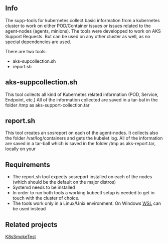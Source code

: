 ## Info
The supp-tools for kubernetes collect basic information from a kubernetes cluster to work on either POD/Container issues or issues 
related to the agent-nodes (agents, minions). The tools were developped to work on AKS Support Requests. But can be used on any other cluster as well, as 
no special dependencies are used.


There are two tools: 
 - aks-supcollection.sh
 - report.sh

## aks-suppcollection.sh
This tool collects all kind of Kubernetes related information (POD, Service, Endpoint, etc.)
All of the information collected are saved in a tar-bal in the folder /tmp as aks-support-collection.tar
 
## report.sh
This tool creates an sosreport on each of the agent-nodes. It collects also the folder /var/log/containers
and gets the kubelet log. All of the information are saved in a tar-ball which is saved in the folder /tmp as aks-report.tar, locally on your 
 
## Requirements
- The report.sh tool expects sosreport installed on each of the nodes (which should be the default on the major distros)
- Systemd needs to be installed 
- In order to run both tools a working kubectl setup is needed to get in touch with the cluster of choice.
- The tools work only in a Linux/Unix environment. On Windows [WSL](https://docs.microsoft.com/en-us/windows/wsl/install-win10) can be used instead 

## Related projects
[K8sSmokeTest](https://github.com/dsalamancaMS/K8sSmokeTest)

